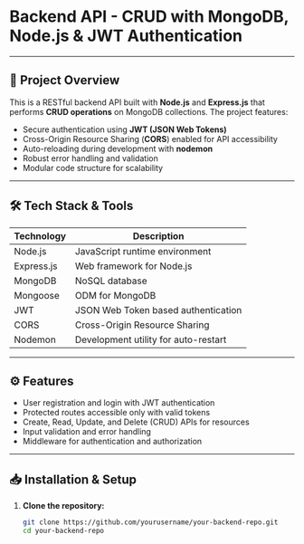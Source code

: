 # Backend API - CRUD with MongoDB, Node.js & JWT Authentication

---

## 🚀 Project Overview

This is a RESTful backend API built with **Node.js** and **Express.js** that performs **CRUD operations** on MongoDB collections. The project features:

- Secure authentication using **JWT (JSON Web Tokens)**
- Cross-Origin Resource Sharing (**CORS**) enabled for API accessibility
- Auto-reloading during development with **nodemon**
- Robust error handling and validation
- Modular code structure for scalability

---

## 🛠️ Tech Stack & Tools

| Technology      | Description                          |
|-----------------|------------------------------------|
| Node.js         | JavaScript runtime environment     |
| Express.js      | Web framework for Node.js           |
| MongoDB         | NoSQL database                     |
| Mongoose        | ODM for MongoDB                    |
| JWT             | JSON Web Token based authentication|
| CORS            | Cross-Origin Resource Sharing       |
| Nodemon         | Development utility for auto-restart|

---

## ⚙️ Features

- User registration and login with JWT authentication
- Protected routes accessible only with valid tokens
- Create, Read, Update, and Delete (CRUD) APIs for resources
- Input validation and error handling
- Middleware for authentication and authorization

---

## 📥 Installation & Setup

1. **Clone the repository:**
   ```bash
   git clone https://github.com/yourusername/your-backend-repo.git
   cd your-backend-repo
